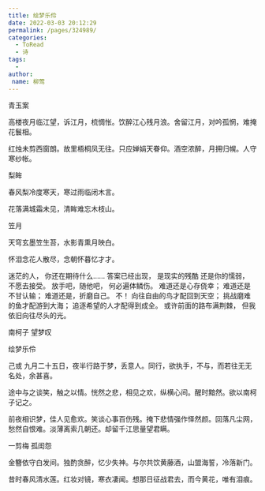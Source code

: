 ```yaml
---
title: 绘梦乐伶
date: 2022-03-03 20:12:29
permalink: /pages/324989/
categories:
  - ToRead
  - 诗
tags:
  - 
author:
 name: 柳莺
---
```

青玉案

高楼夜月临江望，诉江月，梳惆怅。饮醉江心残月浪。舍留江月，对吟孤惘，难掩花鬟相。

红烛未剪西窗朗。故里梧桐凤无往。只应婵娟天眷仰。酒空浓醉，月拥归幌。人守寒纱帐。

梨眸

春风梨冷度寒天，寒过雨临闭木言。

花落满城霜未见，清眸难忘木枝山。

笠月

天穹玄墨笠生苔，水影青熏月映白。

怀泪念花人散尽，念朝怀暮忆才才。



迷茫的人，
你还在期待什么……
答案已经出现，
是现实的残酷
还是你的懦弱，
不愿去接受。
放手吧，随他吧，
何必遍体鳞伤。
难道还是心存侥幸；
难道还是不甘认输；
难道还是，折磨自己。
不！
向往自由的鸟才配回到天空；
挑战磨难的鱼才配游到大海；
追逐希望的人才配得到成全。
或许前面的路布满荆棘，
但我依旧向往尽头的光。



南柯子 望梦叹

绘梦乐伶

己或 九月二十五日，夜半行路于梦，丢意人。同行，欲执手，不与，而若往无无名处，余甚喜。

途中与之谈笑，触之以情。恍然之悲，相见之欢，纵横心间。醒时黯然。欲以南柯子记之。

前夜相识梦，佳人见愈欢。笑谈心事百伤残。掩下悲情强作怿然颜。回落凡尘网，愁然自恨难。淡薄离索几朝还。却留千江思量望君瞒。

一剪梅 孤闺怨

金簪依守白发间。独酌贪醉，忆少失神。与尔共饮黄藤酒，山盟海誓，冷落新门。

昔时春风清水莲。红妆对镜，寒衣凄闻。想那日征战君去，而今黄花，唯有泪痕。

